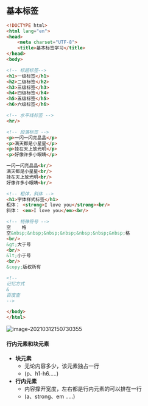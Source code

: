 ## 基本标签

```html
<!DOCTYPE html>
<html lang="en">
<head>
    <meta charset="UTF-8">
    <title>基本标签学习</title>
</head>
<body>

<!-- 标题标签-->
<h1>一级标签</h1>
<h2>二级标签</h2>
<h3>三级标签</h3>
<h4>四级标签</h4>
<h5>五级标签</h5>
<h6>六级标签</h6>

<!-- 水平线标签 -->
<hr/>

<!-- 段落标签 -->
<p>一闪一闪亮晶晶</p>
<p>满天都是小星星</p>
<p>挂在天上放光明</p>
<p>好像许多小眼睛</p>

一闪一闪亮晶晶<br/>
满天都是小星星<br/>
挂在天上放光明<br/>
好像许多小眼睛<br/>

<!-- 粗体，斜体 -->
<h1>字体样式标签</h1>
粗体： <strong>I love you</strong><br/>
斜体： <em>I love you</em><br/>

<!-- 特殊符号 -->
空    格
空&nbsp;&nbsp;&nbsp;&nbsp;&nbsp;&nbsp;&nbsp;格
<br/>
&gt;大于号
<br/>
&lt;小于号
<br/>
&copy;版权所有

<!--
记忆方式
&
百度查
-->

</body>
</html>
```

![image-20210312150730355](https://img2020.cnblogs.com/blog/2213660/202103/2213660-20210312150730886-836108782.png) 



#### 行内元素和块元素

- **块元素** 
    - 无论内容多少，该元素独占一行
    - (p、h1-h6.....)
- **行内元素** 
    - 内容撑开宽度，左右都是行内元素的可以排在一行
    - (a、strong、em .....)